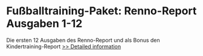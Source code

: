 # Fußballtraining-Paket: Renno-Report Ausgaben 1-12
Die ersten 12 Ausgaben des Renno-Report und als Bonus den Kindertraining-Report
[>> Detailed information](https://secure.shareit.com/shareit/product.html?productid=300374807&affiliateid=200057808)